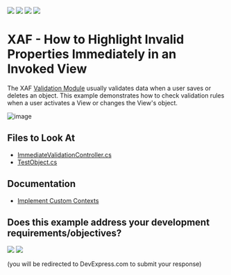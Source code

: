 <!-- default badges list -->
![](https://img.shields.io/endpoint?url=https://codecentral.devexpress.com/api/v1/VersionRange/128595191/24.2.1%2B)
[![](https://img.shields.io/badge/Open_in_DevExpress_Support_Center-FF7200?style=flat-square&logo=DevExpress&logoColor=white)](https://supportcenter.devexpress.com/ticket/details/E1524)
[![](https://img.shields.io/badge/📖_How_to_use_DevExpress_Examples-e9f6fc?style=flat-square)](https://docs.devexpress.com/GeneralInformation/403183)
[![](https://img.shields.io/badge/💬_Leave_Feedback-feecdd?style=flat-square)](#does-this-example-address-your-development-requirementsobjectives)
<!-- default badges end -->

# XAF - How to Highlight Invalid Properties Immediately in an Invoked View

The XAF [Validation Module](https://docs.devexpress.com/eXpressAppFramework/113684/validation-module) usually validates data when a user saves or deletes an object. This example demonstrates how to check validation rules when a user activates a View or changes the View's object.

![image](https://user-images.githubusercontent.com/14300209/231460334-e1460828-0d91-4d0f-9fbc-1175b3c22404.png)

## Files to Look At

* [ImmediateValidationController.cs](./CS/EFCore/ValidateHighlightEF/ValidateHighlightEF.Module/Controllers/ImmediateValidationController.cs)
* [TestObject.cs](./CS/EFCore/ValidateHighlightEF/ValidateHighlightEF.Module/BusinessObjects/TestObject.cs )

## Documentation

* [Implement Custom Contexts](https://docs.devexpress.com/eXpressAppFramework/113010/validation/implement-custom-contexts)
<!-- feedback -->
## Does this example address your development requirements/objectives?

[<img src="https://www.devexpress.com/support/examples/i/yes-button.svg"/>](https://www.devexpress.com/support/examples/survey.xml?utm_source=github&utm_campaign=xaf-how-to-highlight-invalid-properties-when-a-view-is-activated&~~~was_helpful=yes) [<img src="https://www.devexpress.com/support/examples/i/no-button.svg"/>](https://www.devexpress.com/support/examples/survey.xml?utm_source=github&utm_campaign=xaf-how-to-highlight-invalid-properties-when-a-view-is-activated&~~~was_helpful=no)

(you will be redirected to DevExpress.com to submit your response)
<!-- feedback end -->
